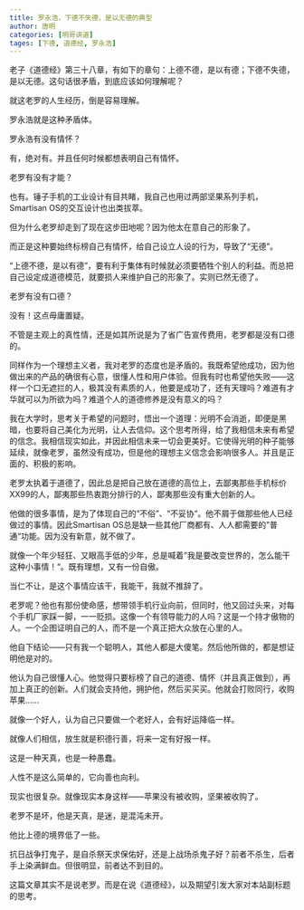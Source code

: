 ```yaml
---
title: 罗永浩，下德不失德，是以无德的典型
author: 唐明
categories: [明哥讲道]
tages: [下德, 道德经, 罗永浩]
---
```

老子《道德经》第三十八章，有如下的章句：上德不德，是以有德；下德不失德，是以无德。这句话很矛盾，到底应该如何理解呢？

就这老罗的人生经历，倒是容易理解。

罗永浩就是这种矛盾体。

<!--以上为摘要内容-->

罗永浩有没有情怀？

有，绝对有。并且任何时候都想表明自己有情怀。

老罗有没有才能？

也有。锤子手机的工业设计有目共睹，我自己也用过两部坚果系列手机，Smartisan OS的交互设计也出类拔萃。

但为什么老罗却走到了现在这步田地呢？因为他太在意自己的形象了。

而正是这种要始终标榜自己有情怀，给自己设立人设的行为，导致了“无德”。

“上德不德，是以有德”，要有利于集体有时候就必须要牺牲个别人的利益。而总把自己设定成道德模范，就要损人来维护自己的形象了。实则已然无德了。

老罗有没有口德？

没有！这点毋庸置疑。

不管是主观上的真性情，还是如其所说是为了省广告宣传费用，老罗都是没有口德的。

同样作为一个理想主义者，我对老罗的态度也是矛盾的。我既希望他成功，因为他做出来的产品的确很有心意，很懂人性和用户体验。但我有时也希望他失败——这样一个口无遮拦的人，极其没有素质的人，他要是成功了，还有天理吗？难道有才华就可以为所欲为吗？难道个人的道德修养是没有意义的吗？

我在大学时，思考关于希望的问题时，悟出一个道理：光明不会消逝，即便是黑暗，也要将自己美化为光明，让人去信仰。这个思考所得，给了我相信未来有希望的信念。我相信现实如此，并因此相信未来一切会更美好。它使得光明的种子能够延续，就像老罗，虽然没有成功，但是他的理想主义信念会影响很多人。并且是正面的、积极的影响。

老罗太执着于道德了，因此总是把自己放在道德的高位上，去鄙夷那些手机标价XX99的人，鄙夷那些热衷跑分排行的人，鄙夷那些没有重大创新的人。

他做的很多事情，是为了体现自己的“不俗”、“不妥协“。他不屑于做那些他人已经做过的事情。因此Smartisan OS总是缺一些其他厂商都有、人人都需要的”普通“功能。因为没有新意，就不做了。

就像一个年少轻狂、又眼高手低的少年，总是喊着”我是要改变世界的，怎么能干这种小事情！“。既有理想，又有一份自傲。

当仁不让，是这个事情应该干，我能干，我就不推辞了。

老罗呢？他也有那份使命感，想带领手机行业向前，但同时，他又回过头来，对每个手机厂家踩一脚，一一贬损。这像一个有领导能力的人吗？这是一个持才傲物的人。一个企图证明自己的人，而不是一个真正把大众放在心里的人。

他自下结论——只有我一个聪明人，其他人都是大傻笔。然后他所做的，都是想证明他是对的。

他认为自己很懂人心。他觉得只要标榜了自己的道德、情怀（并且真正做到），再加上真正的创新。人们就会支持他，拥护他，然后买买买。他就会打败同行，收购苹果……

就像一个好人，认为自己只要做一个老好人，会有好运降临一样。

就像人们相信，放生就是积德行善，将来一定有好报一样。

这是一种天真，也是一种愚蠢。

人性不是这么简单的，它向善也向利。

现实也很复杂。就像现实本身这样——苹果没有被收购，坚果被收购了。

老罗不是坏，他是天真，是迷，是混沌未开。

他比上德的境界低了一些。

抗日战争打鬼子，是自杀祭天求保佑好，还是上战场杀鬼子好？前者不杀生，后者手上染满鲜血。但很明显，前者达不到目的。

这篇文章其实不是说老罗。而是在说《道德经》，以及期望引发大家对本站副标题的思考。
